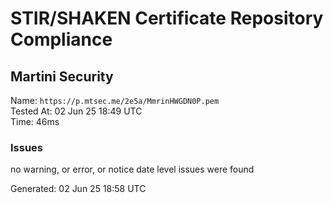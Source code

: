 # STIR/SHAKEN Certificate Repository Compliance

## Martini Security

Name: `https://p.mtsec.me/2e5a/MmrinHWGDN0P.pem`\
Tested At: 02 Jun 25 18:49 UTC\
Time: 46ms

### Issues

no warning, or error, or notice date level issues were found

Generated: 02 Jun 25 18:58 UTC